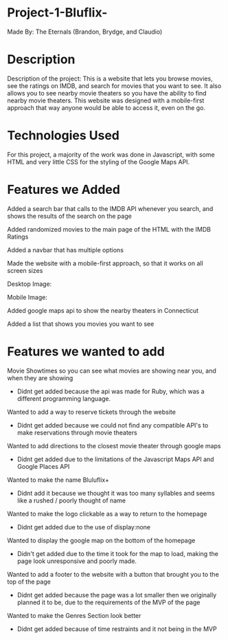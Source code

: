 # Project-1-Bluflix-
Made By: The Eternals (Brandon, Brydge, and Claudio)
# Description
Description of the project: This is a website that lets you browse movies, see the ratings on IMDB, and search for movies that you want to see. It also allows you to see nearby movie theaters so you have the ability to find nearby movie theaters. This website was designed with a mobile-first approach that way anyone would be able to access it, even on the go. 

# Technologies Used

For this project, a majority of the work was done in Javascript, with some HTML and very little CSS for the styling of the Google Maps API.

# Features we Added

Added a search bar that calls to the IMDB API whenever you search, and shows the results of the search on the page

Added randomized movies to the main page of the HTML with the IMDB Ratings

Added a navbar that has multiple options

Made the website with a mobile-first approach, so that it works on all screen sizes

Desktop Image:

Mobile Image:

Added google maps api to show the nearby theaters in Connecticut

Added a list that shows you movies you want to see


# Features we wanted to add

Movie Showtimes so you can see what movies are showing near you, and when they are showing
* Didnt get added because the api was made for Ruby, which was a different programming language.

Wanted to add a way to reserve tickets through the website
* Didnt get added because we could not find any compatible API's to make reservations through movie theaters

Wanted to add directions to the closest movie theater through google maps
* Didnt get added due to the limitations of the Javascript Maps API and Google Places API

Wanted to make the name Bluluflix+
* Didnt add it because we thought it was too many syllables and seems like a rushed / poorly thought of name

Wanted to make the logo clickable as a way to return to the homepage
* Didnt get added due to the use of display:none

Wanted to display the google map on the bottom of the homepage
* Didn't get added due to the time it took for the map to load, making the page look unresponsive and poorly made.

Wanted to add a footer to the website with a button that brought you to the top of the page
* Didnt get added because the page was a lot smaller then we originally planned it to be, due to the requirements of the MVP of the page

Wanted to make the Genres Section look better
* Didnt get added because of time restraints and it not being in the MVP